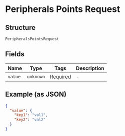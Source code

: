 
# Peripherals Points Request

## Structure

`PeripheralsPointsRequest`

## Fields

| Name | Type | Tags | Description |
|  --- | --- | --- | --- |
| `value` | `unknown` | Required | - |

## Example (as JSON)

```json
{
  "value": {
    "key1": "val1",
    "key2": "val2"
  }
}
```

